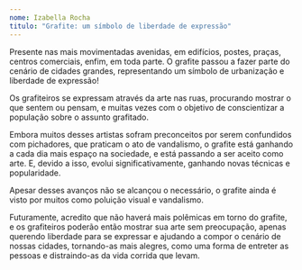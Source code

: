 ```yaml
--- 
nome: Izabella Rocha
titulo: "Grafite: um símbolo de liberdade de expressão"
---
```


Presente nas mais movimentadas avenidas, em edifícios, postes, praças, centros comerciais, enfim, em toda parte. O grafite passou a fazer parte do cenário de cidades grandes, representando um símbolo de urbanização e liberdade de expressão!

Os grafiteiros se expressam através da arte nas ruas, procurando mostrar o que sentem ou pensam, e muitas vezes com o objetivo de conscientizar a população sobre o assunto grafitado.

Embora muitos desses artistas sofram preconceitos por serem confundidos com pichadores, que praticam o ato de vandalismo, o grafite está ganhando a cada dia mais espaço na sociedade, e está passando a ser aceito como arte. E, devido a isso, evolui significativamente, ganhando novas técnicas e popularidade.

Apesar desses avanços não se alcançou o necessário, o grafite ainda é visto por muitos como poluição visual e vandalismo.

Futuramente, acredito que não haverá mais polêmicas em torno do grafite, e os grafiteiros poderão então mostrar sua arte sem preocupação, apenas querendo liberdade para se expressar e ajudando a compor o cenário de nossas cidades, tornando-as mais alegres, como uma forma de entreter as pessoas e distraindo-as da vida corrida que levam.

